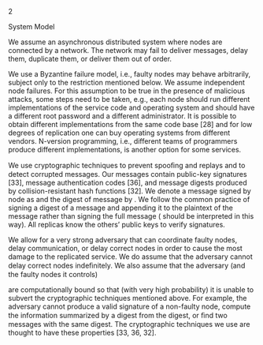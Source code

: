 2

System Model

We assume an asynchronous distributed system where nodes are connected by a network. The network may fail to deliver messages, delay them, duplicate them, or deliver them out of order.

We use a Byzantine failure model, i.e., faulty nodes may behave arbitrarily, subject only to the restriction mentioned below. We assume independent node failures. For this assumption to be true in the presence of malicious attacks, some steps need to be taken, e.g., each node should run different implementations of the service code and operating system and should have a different root password and a different administrator. It is possible to obtain different implementations from the same code base [28] and for low degrees of replication one can buy operating systems from different vendors. N-version programming, i.e., different teams of programmers produce different implementations, is another option for some services.

We use cryptographic techniques to prevent spooﬁng and replays and to detect corrupted messages. Our messages contain public-key signatures [33], message authentication codes [36], and message digests produced by collision-resistant hash functions [32]. We denote a message signed by node as and the digest of message by . We follow the common practice of signing a digest of a message and appending it to the plaintext of the message rather than signing the full message ( should be interpreted in this way). All replicas know the others’ public keys to verify signatures.

We allow for a very strong adversary that can coordinate faulty nodes, delay communication, or delay correct nodes in order to cause the most damage to the replicated service. We do assume that the adversary cannot delay correct nodes indeﬁnitely. We also assume that the adversary (and the faulty nodes it controls)

are computationally bound so that (with very high probability) it is unable to subvert the cryptographic techniques mentioned above. For example, the adversary cannot produce a valid signature of a non-faulty node, compute the information summarized by a digest from the digest, or ﬁnd two messages with the same digest. The cryptographic techniques we use are thought to have these properties [33, 36, 32].
